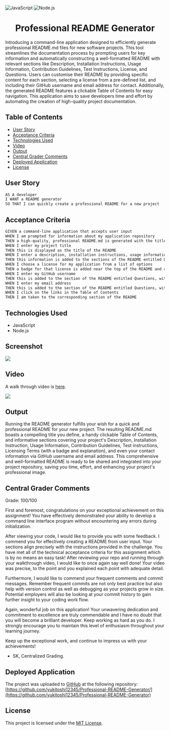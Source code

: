 ![JavaScript](https://img.shields.io/badge/JavaScript-yellow) ![Node.js](https://img.shields.io/badge/Node.js-teal)

<h1 align = "center"> Professional README Generator </h1>
Introducing a command-line application designed to efficiently generate professional README.md files for new software projects. This tool streamlines the documentation process by prompting users for key information and automatically constructing a well-formatted README with relevant sections like Description, Installation Instructions, Usage Information, Contribution Guidelines, Test Instructions, License, and Questions. Users can customise their README by providing specific content for each section, selecting a license from a pre-defined list, and including their GitHub username and email address for contact. Additionally, the generated README features a clickable Table of Contents for easy navigation. This application aims to save developers time and effort by automating the creation of high-quality project documentation.

## Table of Contents

- [User Story](#user-story)
- [Acceptance Criteria](#acceptance-criteria)
- [Technologies Used](#technologies-used)
- [Video](#video)
- [Output](#output)
- [Central Grader Comments](#central-grader-comments)
- [Deployed Application](#deployed-application)
- [License](#license)

## User Story

```md
AS A developer
I WANT a README generator
SO THAT I can quickly create a professional README for a new project
```

## Acceptance Criteria

```md
GIVEN a command-line application that accepts user input
WHEN I am prompted for information about my application repository
THEN a high-quality, professional README.md is generated with the title of my project and sections entitled Description, Table of Contents, Installation, Usage, License, Contributing, Tests, and Questions
WHEN I enter my project title
THEN this is displayed as the title of the README
WHEN I enter a description, installation instructions, usage information, contribution guidelines, and test instructions
THEN this information is added to the sections of the README entitled Description, Installation, Usage, Contributing, and Tests
WHEN I choose a license for my application from a list of options
THEN a badge for that license is added near the top of the README and a notice is added to the section of the README entitled License that explains which license the application is covered under
WHEN I enter my GitHub username
THEN this is added to the section of the README entitled Questions, with a link to my GitHub profile
WHEN I enter my email address
THEN this is added to the section of the README entitled Questions, with instructions on how to reach me with additional questions
WHEN I click on the links in the Table of Contents
THEN I am taken to the corresponding section of the README
```

## Technologies Used

- JavaScript
- Node.js

## Screenshot

![](./assets/images/screenshot.png)

## Video

A walk through video is [here](https://youtu.be/zbsVzuviKhE).

![](./assets/videos/screenrecord.gif)

## Output

Running the README generator fulfills your wish for a quick and professional README for your new project. The resulting README.md boasts a compelling title you define, a handy clickable Table of Contents, and informative sections covering your project's Description, Installation Instruction, Usage Information, Contribution Guidelines, Test instructions, Licensing Terms (with a badge and explanation), and even your contact information via GitHub username and email address. This comprehensive and well-formatted README is ready to be shared and integrated into your project repository, saving you time, effort, and enhancing your project's professional image.

## Central Grader Comments

Grade: 100/100

First and foremost, congratulations on your exceptional achievement on this assignment! You have effectively demonstrated your ability to develop a command line interface program without encountering any errors during initialization.

After viewing your code, I would like to provide you with some feedback. I commend you for effectively creating a README from user input. Your sections align precisely with the instructions provided in the challenge. You have met all of the technical acceptance criteria for this assignment which is by no means an easy task! After reviewing your repo and running through your walkthrough video, I would like to once again say well done! Your video was precise, to the point and you explained each point with adequate detail.

Furthermore, I would like to commend your frequent comments and commit messages. Remember frequent commits are not only best practice but also help with version control as well as debugging as your projects grow in size. Potential employers will also be looking at your commit history to gain further insight to your coding work flow.

Again, wonderful job on this application! Your unwavering dedication and commitment to excellence are truly commendable and I have no doubt that you will become a brilliant developer. Keep working as hard as you do. I strongly encourage you to maintain this level of enthusiasm throughout your learning journey.

Keep up the exceptional work, and continue to impress us with your achievements!

- SK, Centralized Grading.

## Deployed Application

The project was uploaded to [GitHub](https://github.com/) at the following repository:
[https://github.com/yukitoshi12345/Professional-README-Generator/](https://github.com/yukitoshi12345/Professional-README-Generator)

## License

This project is licensed under the [MIT License](https://github.com/Yukitoshi12345/Professional-README-Generator/blob/main/LICENSE).
